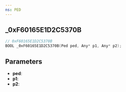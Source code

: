 ```yaml
---
ns: PED
---
```

## _0xF60165E1D2C5370B

```c
// 0xF60165E1D2C5370B
BOOL _0xF60165E1D2C5370B(Ped ped, Any* p1, Any* p2);
```

## Parameters
* **ped**:
* **p1**:
* **p2**:
